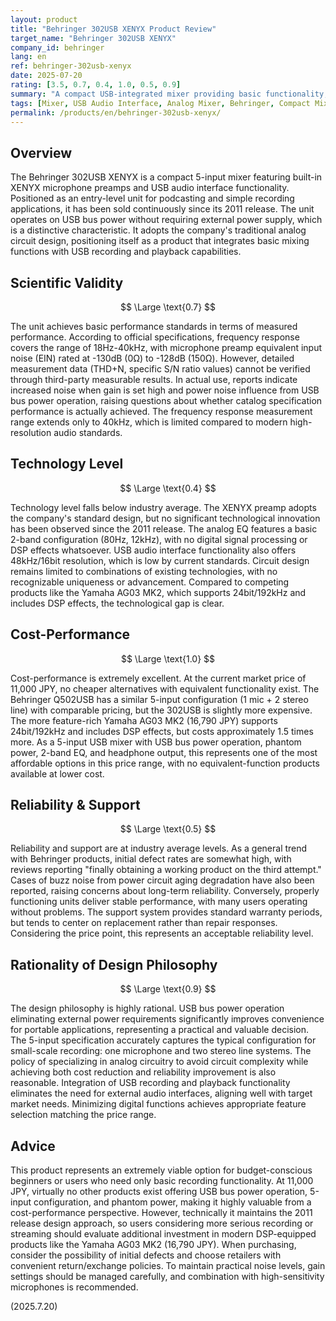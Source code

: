 ```yaml
---
layout: product
title: "Behringer 302USB XENYX Product Review"
target_name: "Behringer 302USB XENYX"
company_id: behringer
lang: en
ref: behringer-302usb-xenyx
date: 2025-07-20
rating: [3.5, 0.7, 0.4, 1.0, 0.5, 0.9]
summary: "A compact USB-integrated mixer providing basic functionality, but with challenges in technology level and reliability"
tags: [Mixer, USB Audio Interface, Analog Mixer, Behringer, Compact Mixer, XENYX]
permalink: /products/en/behringer-302usb-xenyx/
---
```


## Overview

The Behringer 302USB XENYX is a compact 5-input mixer featuring built-in XENYX microphone preamps and USB audio interface functionality. Positioned as an entry-level unit for podcasting and simple recording applications, it has been sold continuously since its 2011 release. The unit operates on USB bus power without requiring external power supply, which is a distinctive characteristic. It adopts the company's traditional analog circuit design, positioning itself as a product that integrates basic mixing functions with USB recording and playback capabilities.

## Scientific Validity

$$ \Large \text{0.7} $$

The unit achieves basic performance standards in terms of measured performance. According to official specifications, frequency response covers the range of 18Hz-40kHz, with microphone preamp equivalent input noise (EIN) rated at -130dB (0Ω) to -128dB (150Ω). However, detailed measurement data (THD+N, specific S/N ratio values) cannot be verified through third-party measurable results. In actual use, reports indicate increased noise when gain is set high and power noise influence from USB bus power operation, raising questions about whether catalog specification performance is actually achieved. The frequency response measurement range extends only to 40kHz, which is limited compared to modern high-resolution audio standards.

## Technology Level

$$ \Large \text{0.4} $$

Technology level falls below industry average. The XENYX preamp adopts the company's standard design, but no significant technological innovation has been observed since the 2011 release. The analog EQ features a basic 2-band configuration (80Hz, 12kHz), with no digital signal processing or DSP effects whatsoever. USB audio interface functionality also offers 48kHz/16bit resolution, which is low by current standards. Circuit design remains limited to combinations of existing technologies, with no recognizable uniqueness or advancement. Compared to competing products like the Yamaha AG03 MK2, which supports 24bit/192kHz and includes DSP effects, the technological gap is clear.

## Cost-Performance

$$ \Large \text{1.0} $$

Cost-performance is extremely excellent. At the current market price of 11,000 JPY, no cheaper alternatives with equivalent functionality exist. The Behringer Q502USB has a similar 5-input configuration (1 mic + 2 stereo line) with comparable pricing, but the 302USB is slightly more expensive. The more feature-rich Yamaha AG03 MK2 (16,790 JPY) supports 24bit/192kHz and includes DSP effects, but costs approximately 1.5 times more. As a 5-input USB mixer with USB bus power operation, phantom power, 2-band EQ, and headphone output, this represents one of the most affordable options in this price range, with no equivalent-function products available at lower cost.

## Reliability & Support

$$ \Large \text{0.5} $$

Reliability and support are at industry average levels. As a general trend with Behringer products, initial defect rates are somewhat high, with reviews reporting "finally obtaining a working product on the third attempt." Cases of buzz noise from power circuit aging degradation have also been reported, raising concerns about long-term reliability. Conversely, properly functioning units deliver stable performance, with many users operating without problems. The support system provides standard warranty periods, but tends to center on replacement rather than repair responses. Considering the price point, this represents an acceptable reliability level.

## Rationality of Design Philosophy

$$ \Large \text{0.9} $$

The design philosophy is highly rational. USB bus power operation eliminating external power requirements significantly improves convenience for portable applications, representing a practical and valuable decision. The 5-input specification accurately captures the typical configuration for small-scale recording: one microphone and two stereo line systems. The policy of specializing in analog circuitry to avoid circuit complexity while achieving both cost reduction and reliability improvement is also reasonable. Integration of USB recording and playback functionality eliminates the need for external audio interfaces, aligning well with target market needs. Minimizing digital functions achieves appropriate feature selection matching the price range.

## Advice

This product represents an extremely viable option for budget-conscious beginners or users who need only basic recording functionality. At 11,000 JPY, virtually no other products exist offering USB bus power operation, 5-input configuration, and phantom power, making it highly valuable from a cost-performance perspective. However, technically it maintains the 2011 release design approach, so users considering more serious recording or streaming should evaluate additional investment in modern DSP-equipped products like the Yamaha AG03 MK2 (16,790 JPY). When purchasing, consider the possibility of initial defects and choose retailers with convenient return/exchange policies. To maintain practical noise levels, gain settings should be managed carefully, and combination with high-sensitivity microphones is recommended.

(2025.7.20)
